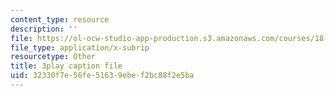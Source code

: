```yaml
---
content_type: resource
description: ''
file: https://ol-ocw-studio-app-production.s3.amazonaws.com/courses/18-03sc-differential-equations-fall-2011/32330f7e56fe51639ebef2bc88f2e5ba_te6Mplq3DCU.vtt
file_type: application/x-subrip
resourcetype: Other
title: 3play caption file
uid: 32330f7e-56fe-5163-9ebe-f2bc88f2e5ba
---
```

